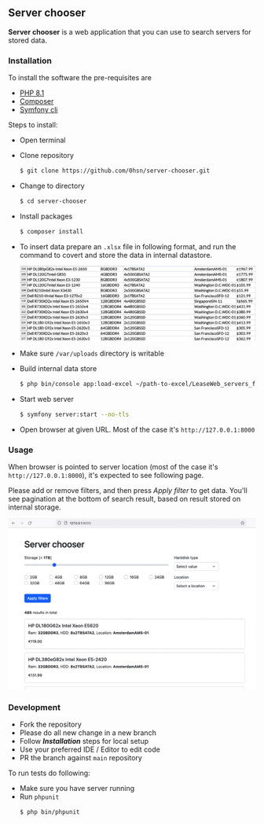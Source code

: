 ## Server chooser

**Server chooser** is a web application that you can use to search servers for stored 
data.

### Installation

To install the software the pre-requisites are 
- [PHP 8.1](https://www.php.net/downloads.php)
- [Composer](https://getcomposer.org/download/)
- [Symfony cli](https://symfony.com/download#step-1-install-symfony-cli)

Steps to install:

- Open terminal
- Clone repository
    ```bash
    $ git clone https://github.com/0hsn/server-chooser.git
    ```

- Change to directory
    ```bash
    $ cd server-chooser
    ```
    
- Install packages 
    ```bash
    $ composer install
    ```

- To insert data prepare an `.xlsx` file in following format, and run the command
to covert and store the data in internal datastore.

  ![excel-iamge](docs/excel.png)


- Make sure `/var/uploads` directory is writable

- Build internal data store
    ```bash
    $ php bin/console app:load-excel ~/path-to-excel/LeaseWeb_servers_filters_assignment.xlsx
    ```
  
- Start web server
    ```bash
    $ symfony server:start --no-tls
    ```

- Open browser at given URL. Most of the case it's `http://127.0.0.1:8000`

### Usage

When browser is pointed to server location (most of the case it's 
`http://127.0.0.1:8000`), it's expected to see following page.

Please add or remove filters, and then press _Apply filter_ to get data. 
You'll see pagination at the bottom of search result, based on result 
stored on internal storage.

![ui](docs/ui.png)

### Development

- Fork the repository
- Please do all new change in a new branch
- Follow _**Installation**_ steps for local setup
- Use your preferred IDE / Editor to edit code
- PR the branch against `main` repository

To run tests do following:
- Make sure you have server running
- Run `phpunit`
  ```bash
  $ php bin/phpunit
  ```

